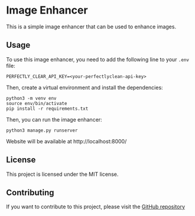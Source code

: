 # Image Enhancer

This is a simple image enhancer that can be used to enhance images.

## Usage

To use this image enhancer, you need to add the following line to your `.env` file:

```
PERFECTLY_CLEAR_API_KEY=<your-perfectlyclean-api-key>
```
Then, create a virtual environment and install the dependencies:

```
python3 -m venv env
source env/bin/activate
pip install -r requirements.txt
```

Then, you can run the image enhancer:

```
python3 manage.py runserver
```

Website will be available at http://localhost:8000/

## License

This project is licensed under the MIT license.

## Contributing

If you want to contribute to this project, please visit the [GitHub repository](https://github.com/moinakmalkhan/Image-Enhancer)